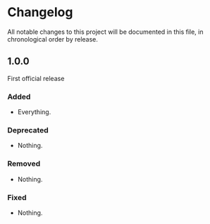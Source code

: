 # Changelog

All notable changes to this project will be documented in this file, in chronological order by release.

## 1.0.0

First official release

### Added

- Everything.

### Deprecated

- Nothing.

### Removed

- Nothing.

### Fixed

- Nothing.
